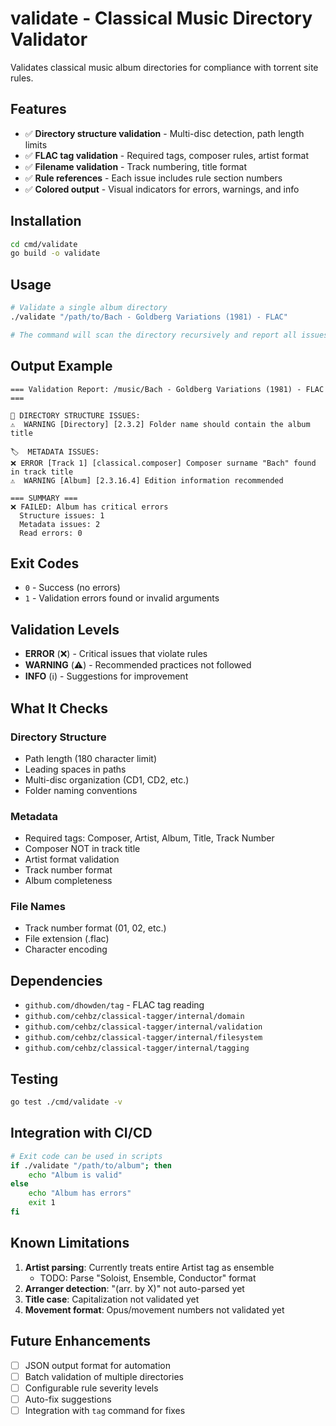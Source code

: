 # validate - Classical Music Directory Validator

Validates classical music album directories for compliance with torrent site rules.

## Features

- ✅ **Directory structure validation** - Multi-disc detection, path length limits
- ✅ **FLAC tag validation** - Required tags, composer rules, artist format
- ✅ **Filename validation** - Track numbering, title format
- ✅ **Rule references** - Each issue includes rule section numbers
- ✅ **Colored output** - Visual indicators for errors, warnings, and info

## Installation

```bash
cd cmd/validate
go build -o validate
```

## Usage

```bash
# Validate a single album directory
./validate "/path/to/Bach - Goldberg Variations (1981) - FLAC"

# The command will scan the directory recursively and report all issues
```

## Output Example

```
=== Validation Report: /music/Bach - Goldberg Variations (1981) - FLAC ===

📁 DIRECTORY STRUCTURE ISSUES:
⚠️  WARNING [Directory] [2.3.2] Folder name should contain the album title

🏷️  METADATA ISSUES:
❌ ERROR [Track 1] [classical.composer] Composer surname "Bach" found in track title
⚠️  WARNING [Album] [2.3.16.4] Edition information recommended

=== SUMMARY ===
❌ FAILED: Album has critical errors
  Structure issues: 1
  Metadata issues: 2
  Read errors: 0
```

## Exit Codes

- `0` - Success (no errors)
- `1` - Validation errors found or invalid arguments

## Validation Levels

- **ERROR** (❌) - Critical issues that violate rules
- **WARNING** (⚠️) - Recommended practices not followed
- **INFO** (ℹ️) - Suggestions for improvement

## What It Checks

### Directory Structure
- Path length (180 character limit)
- Leading spaces in paths
- Multi-disc organization (CD1, CD2, etc.)
- Folder naming conventions

### Metadata
- Required tags: Composer, Artist, Album, Title, Track Number
- Composer NOT in track title
- Artist format validation
- Track number format
- Album completeness

### File Names
- Track number format (01, 02, etc.)
- File extension (.flac)
- Character encoding

## Dependencies

- `github.com/dhowden/tag` - FLAC tag reading
- `github.com/cehbz/classical-tagger/internal/domain`
- `github.com/cehbz/classical-tagger/internal/validation`
- `github.com/cehbz/classical-tagger/internal/filesystem`
- `github.com/cehbz/classical-tagger/internal/tagging`

## Testing

```bash
go test ./cmd/validate -v
```

## Integration with CI/CD

```bash
# Exit code can be used in scripts
if ./validate "/path/to/album"; then
    echo "Album is valid"
else
    echo "Album has errors"
    exit 1
fi
```

## Known Limitations

1. **Artist parsing**: Currently treats entire Artist tag as ensemble
   - TODO: Parse "Soloist, Ensemble, Conductor" format
2. **Arranger detection**: "(arr. by X)" not auto-parsed yet
3. **Title case**: Capitalization not validated yet
4. **Movement format**: Opus/movement numbers not validated yet

## Future Enhancements

- [ ] JSON output format for automation
- [ ] Batch validation of multiple directories
- [ ] Configurable rule severity levels
- [ ] Auto-fix suggestions
- [ ] Integration with `tag` command for fixes
